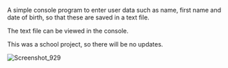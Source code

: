 A simple console program to enter user data such as name, first name and date of birth, so that these are saved in a text file.

The text file can be viewed in the console.

This was a school project, so there will be no updates.



![Screenshot_929](https://github.com/Gerald-Ha/User-Create/assets/53166232/e7750bd3-30b0-460a-a1b7-7efcd28a7d71)
